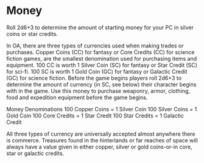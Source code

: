 # Money

Roll 2d6+3 to determine the amount of starting money for your PC in silver coins or star credits.

In OA, there are three types of currencies used when making trades or purchases. Copper Coins (CC) for fantasy or Core Credits (CC) for science fiction games, are the smallest denomination used for purchasing items and equipment. 100 CC is worth 1 Silver Coin (SC) for fantasy or Star Credit (SC) for sci-fi. 100 SC is worth 1 Gold Coin (GC) for fantasy or Galactic Credit (GC) for science fiction.
Before the game begins players roll 2d6+3 to determine the amount of currency (in SC, see below) their character begins with in the game. Use this money to purchase weaponry, armor, clothing, food and expedition equipment before the game begins.

Money Denominations
100 Copper Coins	=	1 Silver Coin
100 Silver Coins	=	1 Gold Coin
100 Core Credits	=	1 Star Credit
100 Star Credits	=	1 Galactic Credit

All three types of currency are universally accepted almost anywhere there is commerce. Treasures found in the hinterlands or far reaches of space will always have a value given in either copper, silver or gold coins-or-in core, star or galactic credits.
